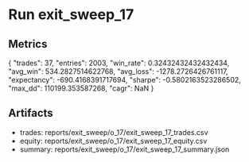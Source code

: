 # Run exit_sweep_17

## Metrics
{
  "trades": 37,
  "entries": 2003,
  "win_rate": 0.32432432432432434,
  "avg_win": 534.2827514622768,
  "avg_loss": -1278.2726426761117,
  "expectancy": -690.4168391717694,
  "sharpe": -0.5802163523286502,
  "max_dd": 110199.353587268,
  "cagr": NaN
}

## Artifacts
- trades: reports/exit_sweep/o_17/exit_sweep_17_trades.csv
- equity: reports/exit_sweep/o_17/exit_sweep_17_equity.csv
- summary: reports/exit_sweep/o_17/exit_sweep_17_summary.json